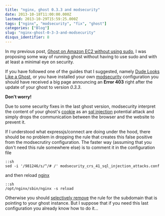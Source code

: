```yaml
---
title: "nginx, ghost 0.3.3 and modsecurity"
date: 2013-10-18T11:00:00.000Z
lastmod: 2013-10-29T15:59:25.000Z
tags: ["nginx", "modsecurity", "fix", "ghost"]
categories: ["Blog"]
slug: "nginx-ghost-0-3-3-and-modsecurity"
disqus_identifier: 8
---
```


In my previous post, [Ghost on Amazon EC2 without using sudo](http://www.mseri.me/ghost-on-amazon-ec2-without-using-sudo/), I was proposing some way of running ghost without having to use sudo and with at least a minimal eye on security.

If you have followed one of the guides that I suggested, namely [Dude Looks Like a Ghost](https://blog.igbuend.com/dude-looks-like-a-ghost/), or you have installed your own [modsecurity](http://www.modsecurity.org) configuration you should have received a big page announcing an **Error 403** right after the update of your ghost to version _0.3.3_.

**Don't worry!**

Due to some security fixes in the last ghost version, modsecurity interpret the content of your ghost's [cookie](http://en.wikipedia.org/wiki/HTTP_cookie) as an [sql injection](http://en.wikipedia.org/wiki/SQL_injection) potential attack and simply drops the communication between the browser and the website to prevent it.

If I understood what expressjs/connect are doing under the hood, there should be no problem in dropping the rule that creates this false positive from the modsecrutiry configuration. The faster way (assuming that you don't need this rule somewhere else) is to comment it in the configuration file

    ::sh
    sed -i '/981246/s/^/# /' modsecurity_crs_41_sql_injection_attacks.conf

and then reload [nginx](http://nginx.org)

    ::sh
    /opt/nginx/sbin/nginx -s reload

Otherwise you should [selectively remove](https://github.com/SpiderLabs/ModSecurity/wiki/Reference-Manual#secruleremovebyid) the rule for the subdomain that is pointing to your ghost instance. But I suppose that if you need this last configuration you already know how to do it...